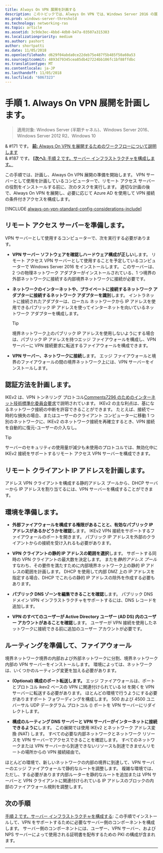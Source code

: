 ```yaml
---
title: Always On VPN 展開を計画する
description: このトピックでは、Always On VPN では、Windows Server 2016 の展開の計画手順を説明します。
ms.prod: windows-server-threshold
ms.technology: networking-ras
ms.topic: article
ms.assetid: 3c9de3ec-4bbd-4db0-b47a-03507a315383
ms.localizationpriority: medium
ms.author: pashort
author: shortpatti
ms.date: 11/05/2018
ms.openlocfilehash: d629f04abda0ce22deb75e487f5b485f50a60a53
ms.sourcegitcommit: 4893d79345cea85db427224bb106fc1bf88ffdbc
ms.translationtype: MT
ms.contentlocale: ja-JP
ms.lasthandoff: 11/05/2018
ms.locfileid: "6067323"
---
```

# 手順 1.  Always On VPN 展開を計画します。

>適用対象: Windows Server (半期チャネル)、Windows Server 2016、Windows Server 2012 R2、Windows 10


& #171 です。 [**前:** Always On VPN を展開するためのワークフローについて説明します](always-on-vpn-deploy-deployment.md)<br>
& #187 です。 [ **[次へ]:** 手順 2 です。サーバー インフラストラクチャを構成します。](vpn-deploy-server-infrastructure.md)

この手順では、計画し、Always On VPN 展開の準備を開始します。 VPN サーバーとして使用を計画しているコンピューターで、リモート アクセス サーバーの役割をインストールする前に、次のタスクを実行します。 適切な計画の後で、Always On VPN を展開し、必要に応じて Azure AD を使用して VPN 接続の条件付きアクセスを構成します。 

[!INCLUDE [always-on-vpn-standard-config-considerations-include](../../../includes/always-on-vpn-standard-config-considerations-include.md)]


## リモート アクセス サーバーを準備します。

VPN サーバーとして使用するコンピューターで、次を実行する必要があります。 

- **VPN サーバー ソフトウェアを確認しハードウェア構成が正しい**します。 リモート アクセス VPN サーバーとして使用することを予定しているコンピューターで Windows Server 2016 をインストールします。 このサーバーは、2 つの物理ネットワーク アダプターがインストールされている、1 つ境界の外部ネットワークに接続する内部境界ネットワークに接続が必要です。

- **ネットワークのインターネットや、プライベートに接続するネットワーク アダプターに接続するネットワーク アダプターを識別**します。 イントラネットに接続されたアダプターは、ローカル ネットワークから IP アドレスを使用できるパブリック IP アドレスを使ってインターネットを向いているネットワーク アダプターを構成します。

    >[!TIP]
    >境界ネットワーク上のパブリック IP アドレスを使用しないようにする場合は、パブリック IP アドレスを持つエッジ ファイアウォールを構成し、VPN サーバーに VPN 接続要求に転送するファイアウォールを構成できます。

- **VPN サーバー、ネットワークに接続**します。 エッジ ファイアウォールと境界のファイアウォールの間の境界ネットワーク上には、VPN サーバーをインストールします。

## 認証方法を計画します。

IKEv2 は、VPN トンネリング プロトコル[Comments7296 のためのインターネット技術標準化委員会要求](https://datatracker.ietf.org/doc/rfc7296/)で説明されています。 IKEv2 の主な利点は、基になるネットワーク接続の中断を許容できることができます。 たとえば、接続で一時的な損失の場合、またはユーザーのクライアント コンピューターに移動 1 つ別のネットワークに、IKEv2 のネットワーク接続を再確立するとき、VPN 接続を自動的に復元-ユーザーの介入なし。

>[!TIP]
>サーバーのセキュリティの使用量が減少も未使用のプロトコルでは、無効化中に IKEv2 接続をサポートするリモート アクセス VPN サーバーを構成できます。 

## リモート クライアント IP アドレスを計画します。

アドレス VPN クライアントを構成する静的アドレス プールから、DHCP サーバーから IP アドレスを割り当てるには、VPN サーバーを構成することができます。 

## 環境を準備します。

- **外部ファイアウォールを構成する権限があることと、有効なパブリック IP アドレスがあるかどうかを確認**します。 IKEv2 VPN 接続をサポートするファイアウォールのポートを開きます。 パブリック IP アドレスを外部のクライアントからの接続を受け入れるも必要があります。

- **VPN クライアントの静的 IP アドレスの範囲を選択**します。 サポートする同時の VPN クライアントの最大数を決定します。 またを*静的アドレス プール*すなわち、その要件を満たすために内部境界ネットワーク上の静的 IP アドレスの範囲を計画します。 DHCP を使用して内部 DMZ 上の IP アドレスを指定する場合、DHCP でこれらの静的 IP アドレスの除外を作成する必要もあります。

- **パブリック DNS ゾーンを編集できることを確認**します。 パブリック DNS ドメイン VPN インフラストラクチャをサポートするには、DNS レコードを追加します。 

- **VPN のすべてのユーザーが Active Directory ユーザー \(AD DS\) 内のユーザー アカウントがあることを確認**します。 ユーザーが VPN 接続を使用したネットワークに接続できる前に追加のユーザー アカウントが必要です。

## ルーティングを準備して、ファイアウォール 

境界ネットワーク境界の内部および外部ネットワークに分割、境界ネットワーク内部の VPN サーバーをインストールします。 環境によっては、ネットワークは、いくつかのルーティング変更を加える必要があります。

- **\(Optional\) 構成のポート転送します。** エッジ ファイアウォールは、ポートとプロトコル ikev2 ベースの VPN に関連付けられている Id を開くを VPN サーバーに転送する必要があります。 ほとんどの環境で行うようにする必要がありますポート フォワーディングを構成します。 500 および 4500 ユニバーサル UDP データグラム プロトコル () ポートを VPN サーバーにリダイレクトします。

- **構成のルーティング DNS サーバーと VPN サーバーがインターネットに接続できるように**します。 この展開では使用 IKEv2 とネットワーク アドレス変換 \(NAT\) します。 すべての必要な内部ネットワークとネットワーク リソースを VPN サーバーでアクセスできることを確認します。 すべてのネットワークまたは VPN サーバーから到達できないリソースも到達できませんリモートの場所からの VPN 接続経由で。

ほとんどの環境で、新しいネットワークの内部の境界に到達して、VPN サーバーのエッジ ファイアウォールで静的なルートを調整します。 複雑な環境では、ただし、する必要があります内部ルーターを静的なルートを追加または VPN サーバーと VPN クライアントに関連付けられている IP アドレスのブロックの内部のファイアウォール規則を調整します。

## 次の手順
[手順 2 です。サーバー インフラストラクチャを構成する](vpn-deploy-server-infrastructure.md): この手順でインストールして、VPN をサポートするために必要なサーバー側のコンポーネントを構成します。 サーバー側のコンポーネントには、ユーザー、VPN サーバー、および NPS サーバーによって使用される証明書を配布するための PKI の構成が含まれます。 

---